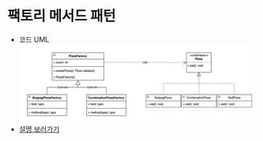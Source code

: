 # 팩토리 메서드 패턴
- 코드 UML  
  ![uml](./PizzaFactory.png)
- [설명 보러가기](https://github.com/5onchangwoo/computer-sciences/blob/main/design-pattern/factory_method.md)
